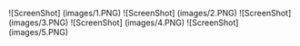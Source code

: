 

![ScreenShot] (images/1.PNG)
![ScreenShot] (images/2.PNG)
![ScreenShot] (images/3.PNG)
![ScreenShot] (images/4.PNG)
![ScreenShot] (images/5.PNG)
